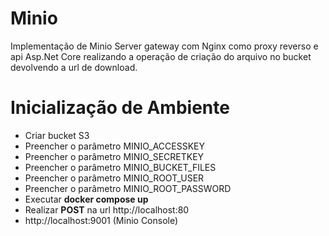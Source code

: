 # Minio

Implementação de Minio Server gateway com Nginx como proxy reverso e api Asp.Net Core realizando a operação de criação do arquivo no bucket devolvendo a url de download.

# Inicialização de Ambiente

- Criar bucket S3
- Preencher o parâmetro MINIO_ACCESSKEY
- Preencher o parâmetro MINIO_SECRETKEY
- Preencher o parâmetro MINIO_BUCKET_FILES
- Preencher o parâmetro MINIO_ROOT_USER
- Preencher o parâmetro MINIO_ROOT_PASSWORD
- Executar **docker compose up**
- Realizar **POST** na url http://localhost:80
- http://localhost:9001 (Minio Console)
